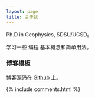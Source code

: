 ```yaml
---
layout: page
title: 关于我 
---
```


Ph.D in Geophysics, SDSU/UCSD。
<p>
学习一些 编程 基本概念和简单用法。

<p>

<h3> 博客模板 </h3>  

<p>


博客源码在 <a target="_blank" href='https://github.com/hzfmer/hzfmer.github.io/'>Github</a> 上。

<p> 

<p> 

<p> 


{% include comments.html %}

